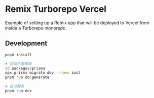# Remix Turborepo Vercel

Example of setting up a Remix app that will be deployed to Vercel from inside a Turborepo monorepo.

## Development

```sh
pnpm install

# 初始化数据库
cd packages/prisma
npx prisma migrate dev --name init 
pnpm run db:generate

# 启动服务
pnpm run dev
```
